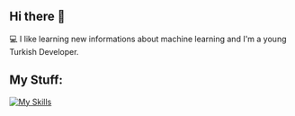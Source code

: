 ## Hi there 👋
💻 I like learning new informations about machine learning and I'm a young Turkish Developer.

## My Stuff:
[![My Skills](https://skillicons.dev/icons?i=cpp,py,linux,bash&theme=dark)](https://skillicons.dev)



